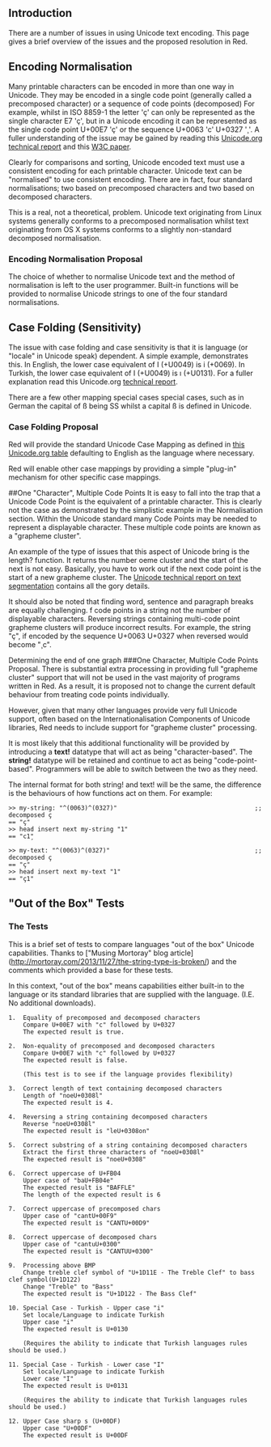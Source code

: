 ## Introduction
There are a number of issues in using Unicode text encoding. This page gives a brief overview of the issues and the proposed resolution in Red.

## Encoding Normalisation
Many printable characters can be encoded in more than one way in Unicode. They may be encoded in a single code point (generally called a precomposed character) or a sequence of code points (decomposed) For example, whilst in ISO 8859-1 the letter 'ç' can only be represented as the single character E7 'ç', but in a Unicode encoding it can be represented as the single code point U+00E7 'ç' or the sequence U+0063 'c' U+0327 '¸'. A fuller understanding of the issue may be gained by reading this [Unicode.org technical report](http://unicode.org/reports/tr15/) and this [W3C paper](http://www.w3.org/TR/charmod-norm/).

Clearly for comparisons and sorting, Unicode encoded text must use a consistent encoding for each printable character. Unicode text can be "normalised" to use consistent encoding. There are in fact, four standard normalisations; two based on precomposed characters and two based on decomposed characters.

This is a real, not a theoretical, problem. Unicode text originating from Linux systems generally conforms to a precomposed normalisation whilst text originating from OS X systems conforms to a slightly non-standard decomposed normalisation.

### Encoding Normalisation Proposal
The choice of whether to normalise Unicode text and the method of normalisation is left to the user programmer. Built-in functions will be provided to normalise Unicode strings to one of the four standard normalisations.

## Case Folding (Sensitivity)
The issue with case folding and case sensitivity is that it is language (or "locale" in Unicode speak) dependent. A simple example, demonstrates this. In English, the lower case equivalent of I (+U0049) is i (+0069). In Turkish, the lower case equivalent of I (+U0049) is ı (+U0131). For a fuller explanation read this Unicode.org [technical report](http://unicode.org/reports/tr21/tr21-5.html).

There are a few other mapping special cases special cases, such as in German the capital of ß being SS whilst a capital ß is defined in Unicode.

### Case Folding Proposal
Red will provide the standard Unicode Case Mapping as defined in [this Unicode.org table](http://www.unicode.org/Public/3.2-Update/CaseFolding-3.2.0.txt) defaulting to English as the language where necessary.

Red will enable other case mappings by providing a simple "plug-in" mechanism for other specific case mappings.

##One "Character", Multiple Code Points 
It is easy to fall into the trap that a Unicode Code Point is the equivalent of a printable character. This is clearly not the case as demonstrated by the simplistic example in the Normalisation section. Within the Unicode standard many Code Points may be needed to represent a displayable character. These multiple code points are known as a "grapheme cluster".

An example of the type of issues that this aspect of Unicode bring is the length? function. It returns the number oeme cluster and the start of the next is not easy. Basically, you have to work out if the next code point is the start of a new grapheme cluster. The [Unicode technical report on text segmentation](http://www.unicode.org/reports/tr29) contains all the gory details. 

It should also be noted that finding word, sentence and paragraph breaks are equally challenging.
f code points in a string not the number of displayable characters. Reversing strings containing multi-code point grapheme clusters will produce incorrect results. For example, the string "ç", if encoded by the sequence U+0063 U+0327 when reversed would become "¸c".

Determining the end of one graph
###One Character, Multiple Code Points Proposal.
There is substantial extra processing in providing full "grapheme cluster" support that will not be used in the vast majority of programs written in Red. As a result, it is proposed not to change the current default behaviour from treating code points individually.

However, given that many other languages provide very full Unicode support, often based on the Internationalisation Components of Unicode libraries, Red needs to include support for "grapheme cluster" processing.

It is most likely that this additional functionality will be provided by introducing a **text!** datatype that will act as being "character-based". The **string!** datatype will be retained and continue to act as being "code-point-based". Programmers will be able to switch between the two as they need.

The internal format for both string! and text! will be the same, the difference is the behaviours of how functions act on them. For example:

```
>> my-string: "^(0063)^(0327)"                                      ;; decomposed ç
== "ç"
>> head insert next my-string "1"
== "c1̧"

>> my-text: "^(0063)^(0327)"                                        ;; decomposed ç
== "ç"
>> head insert next my-text "1"
== "ç1"
```

## "Out of the Box" Tests
### The Tests
This is a brief set of tests to compare languages "out of the box" Unicode capabilities. Thanks to ["Musing Mortoray" blog article] (http://mortoray.com/2013/11/27/the-string-type-is-broken/) and the comments which provided a base for these tests. 

In this context, "out of the box" means capabilities either built-in to the language or its standard libraries that are supplied with the language. (I.E. No additional downloads).
```
1.  Equality of precomposed and decomposed characters
    Compare U+00E7 with "c" followed by U+0327
    The expected result is true.

2.  Non-equality of precomposed and decomposed characters  
    Compare U+00E7 with "c" followed by U+0327
    The expected result is false.

    (This test is to see if the language provides flexibility)

3.  Correct length of text containing decomposed characters
    Length of "noeU+0308l"
    The expected result is 4.

4.  Reversing a string containing decomposed characters
    Reverse "noeU+0308l"
    The expected result is "leU+0308on"

5.  Correct substring of a string containing decomposed characters
    Extract the first three characters of "noeU+0308l"
    The expected result is "noeU+0308"

6.  Correct uppercase of U+FB04
    Upper case of "baU+FB04e"
    The expected result is "BAFFLE"
    The length of the expected result is 6

7.  Correct uppercase of precomposed chars
    Upper case of "cantU+00F9"
    The expected result is "CANTU+00D9"

8.  Correct uppercase of decomposed chars
    Upper case of "cantuU+0300"
    The expected result is "CANTUU+0300"

9.  Processing above BMP
    Change treble clef symbol of "U+1D11E - The Treble Clef" to bass clef symbol(U+1D122)
    Change "Treble" to "Bass"
    The expected result is "U+1D122 - The Bass Clef"

10. Special Case - Turkish - Upper case "i"
    Set locale/Language to indicate Turkish 
    Upper case "i"
    The expected result is U+0130

    (Requires the ability to indicate that Turkish languages rules should be used.)

11. Special Case - Turkish - Lower case "I"
    Set locale/Language to indicate Turkish 
    Lower case "I"
    The expected result is U+0131

    (Requires the ability to indicate that Turkish languages rules should be used.)
   
12. Upper Case sharp s (U+00DF)
    Upper case "U+00DF"
    The expected result is U+00DF
```